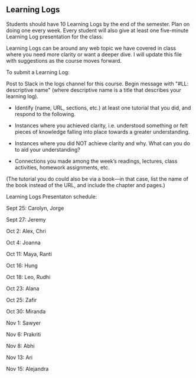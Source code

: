 ## Learning Logs

Students should have 10 Learning Logs by the end of the semester. Plan on doing one every week. Every student will also give at least one five-minute Learning Log presentation for the class.

Learning Logs can be around any web topic we have covered in class where you need more clarity or want a deeper dive. I will update this file with suggestions as the course moves forward.

To submit a Learning Log:


Post to Slack in the logs channel for this course. Begin message with "#LL: descriptive name" (where descriptive name is a title that describes your learning log).

* Identify (name, URL, sections, etc.) at least one tutorial that you did, and respond to the following.

* Instances where you achieved clarity, i.e. understood something or felt pieces of knowledge falling into place towards a greater understanding.

* Instances where you did NOT achieve clarity and why. What can you do to aid your understanding?

* Connections you made among the week’s readings, lectures, class activities, homework assignments, etc.

(The tutorial you do could also be via a book—in that case, list the name of the book instead of the URL, and include the chapter and pages.)

Learning Logs Presentaton schedule:

Sept 25: Carolyn, Jorge

Sept 27: Jeremy

Oct 2: Alex, Chri

Oct 4: Joanna

Oct 11: Maya, Ranti

Oct 16: Hung

Oct 18: Leo, Rudhi

Oct 23: Alana

Oct 25: Zafir 

Oct 30: Miranda

Nov 1: Sawyer

Nov 6: Prakriti

Nov 8: Abhi

Nov 13: Ari 

Nov 15: Alejandra

